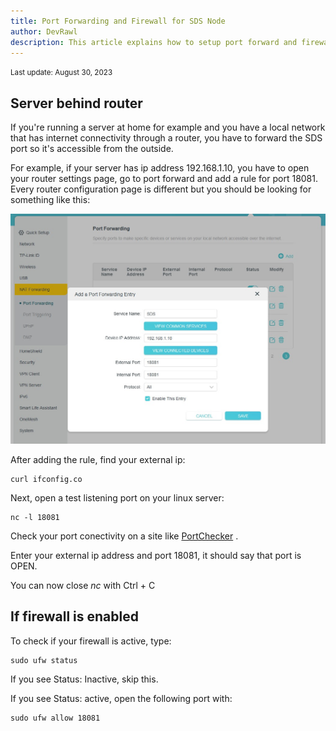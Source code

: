 ```yaml
---
title: Port Forwarding and Firewall for SDS Node
author: DevRawl
description: This article explains how to setup port forward and firewall in order to run a SDS node.
---
```


<small> Last update: August 30, 2023</small>

## Server behind router

If you're running a server at home for example and you have a local network that has internet connectivity through a router, you have to forward the SDS port so it's accessible from the outside.

For example, if your server has ip address 192.168.1.10, you have to open your router settings page, go to port forward and add a rule for port 18081. Every router configuration page is different but you should be looking for something like this:

![](assets/images/Screenshot-2023-01-25-034231.jpg)

After adding the rule, find your external ip:

```
curl ifconfig.co
```

Next, open a test listening port on your linux server:

```
nc -l 18081
```

Check your port conectivity on a site like <a href="https://portchecker.co/" target="_blank">PortChecker</a> .

Enter your external ip address and port 18081, it should say that port is OPEN.

You can now close _nc_ with Ctrl + C


## If firewall is enabled

To check if your firewall is active, type:

```
sudo ufw status
```

If you see Status: Inactive, skip this. 

If you see Status: active, open the following port with:

```
sudo ufw allow 18081
```

 